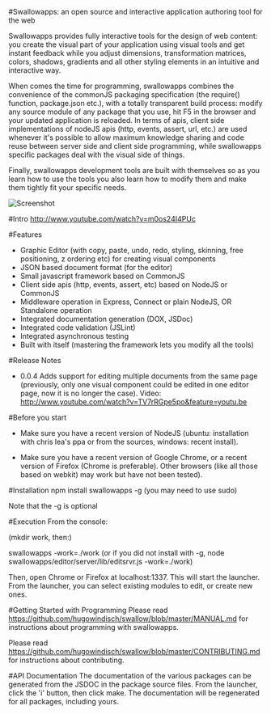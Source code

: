 #Swallowapps: an open source and interactive application authoring tool for the web

Swallowapps provides fully interactive tools for the design of web content: you create the visual part of your application using visual tools and get instant feedback while you adjust dimensions, transformation matrices, colors, shadows, gradients and all other styling elements in an intuitive and interactive way.

When comes the time for programming, swallowapps combines the convenience of the commonJS packaging specification (the require() function, package.json etc.), with a totally transparent build process: modify any source module of any package that you use, hit F5 in the browser and your updated application is reloaded. In terms of apis, client side implementations of nodeJS apis (http, events, assert, url, etc.) are used whenever it's possible to allow maximum knowledge sharing and code reuse between server side and client side programming, while swallowapps specific packages deal with the visual side of things.

Finally, swallowapps development tools are built with themselves so as you learn how to use the tools you also learn how to modify them and make them tightly fit your specific needs.

![Screenshot](https://github.com/hugowindisch/swallow/raw/master/screenshot.png)

#Intro
http://www.youtube.com/watch?v=m0os24I4PUc

#Features
+ Graphic Editor (with copy, paste, undo, redo, styling, skinning, free positioning, z ordering etc) for creating visual components
+ JSON based document format (for the editor)
+ Small javascript framework based on CommonJS
+ Client side apis (http, events, assert, etc) based on NodeJS or CommonJS
+ Middleware operation in Express, Connect or plain NodeJS, OR Standalone operation
+ Integrated documentation generation (DOX, JSDoc)
+ Integrated code validation (JSLint)
+ Integrated asynchronous testing
+ Built with itself (mastering the framework lets you modify all the tools)

#Release Notes
+ 0.0.4 Adds support for editing multiple documents from the same page (previously, only one visual component could be edited in one editor page, now it is no longer the case). Video: http://www.youtube.com/watch?v=TV7rRGpe5po&feature=youtu.be

#Before you start
+ Make sure you have a recent version of NodeJS (ubuntu: installation with
chris lea's ppa or from the sources, windows: recent install).

+ Make sure you have a recent version of Google Chrome, or a recent version
of Firefox (Chrome is preferable). Other browsers (like all those based
on webkit) may work but have not been tested).

#Installation
npm install swallowapps -g
(you may need to use sudo)

Note that the -g is optional

#Execution
From the console:

(mkdir work, then:)

swallowapps -work=./work
(or if you did not install with -g, node swallowapps/editor/server/lib/editsrvr.js -work=./work)

Then, open Chrome or Firefox at localhost:1337. This will start the launcher. From the launcher, you can select existing modules to edit, or create new ones.

#Getting Started with Programming
Please read https://github.com/hugowindisch/swallow/blob/master/MANUAL.md for instructions about programming with swallowapps.

Please read https://github.com/hugowindisch/swallow/blob/master/CONTRIBUTING.md for instructions about contributing.

#API Documentation
The documentation of the various packages can be generated from the JSDOC in the package source files. From the launcher, click the 'i' button, then click make. The documentation will be regenerated for all packages, including yours.
